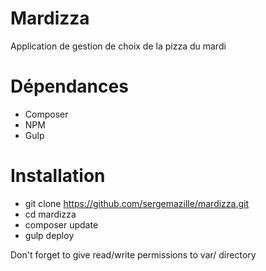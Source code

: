 Mardizza
========

Application de gestion de choix de la pizza du mardi

# Dépendances
- Composer
- NPM
- Gulp

# Installation
- git clone https://github.com/sergemazille/mardizza.git
- cd mardizza
- composer update
- gulp deploy

Don't forget to give read/write permissions to var/ directory
